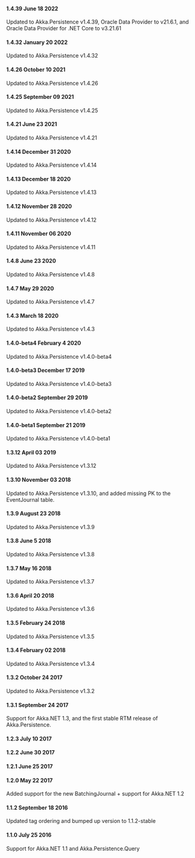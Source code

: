 #### 1.4.39 June 18 2022

Updated to Akka.Persistence v1.4.39, Oracle Data Provider to v21.6.1, and Oracle Data Provider for .NET Core to v3.21.61

#### 1.4.32 January 20 2022

Updated to Akka.Persistence v1.4.32

#### 1.4.26 October 10 2021

Updated to Akka.Persistence v1.4.26

#### 1.4.25 September 09 2021

Updated to Akka.Persistence v1.4.25

#### 1.4.21 June 23 2021

Updated to Akka.Persistence v1.4.21

#### 1.4.14 December 31 2020

Updated to Akka.Persistence v1.4.14

#### 1.4.13 December 18 2020

Updated to Akka.Persistence v1.4.13

#### 1.4.12 November 28 2020

Updated to Akka.Persistence v1.4.12

#### 1.4.11 November 06 2020

Updated to Akka.Persistence v1.4.11

#### 1.4.8 June 23 2020

Updated to Akka.Persistence v1.4.8

#### 1.4.7 May 29 2020

Updated to Akka.Persistence v1.4.7

#### 1.4.3 March 18 2020

Updated to Akka.Persistence v1.4.3

#### 1.4.0-beta4 February 4 2020

Updated to Akka.Persistence v1.4.0-beta4

#### 1.4.0-beta3 December 17 2019

Updated to Akka.Persistence v1.4.0-beta3

#### 1.4.0-beta2 September 29 2019

Updated to Akka.Persistence v1.4.0-beta2

#### 1.4.0-beta1 September 21 2019

Updated to Akka.Persistence v1.4.0-beta1

#### 1.3.12 April 03 2019

Updated to Akka.Persistence v1.3.12

#### 1.3.10 November 03 2018

Updated to Akka.Persistence v1.3.10, and added missing PK to the EventJournal table.

#### 1.3.9 August 23 2018

Updated to Akka.Persistence v1.3.9

#### 1.3.8 June 5 2018

Updated to Akka.Persistence v1.3.8

#### 1.3.7 May 16 2018

Updated to Akka.Persistence v1.3.7

#### 1.3.6 April 20 2018

Updated to Akka.Persistence v1.3.6

#### 1.3.5 February 24 2018

Updated to Akka.Persistence v1.3.5

#### 1.3.4 February 02 2018

Updated to Akka.Persistence v1.3.4

#### 1.3.2 October 24 2017

Updated to Akka.Persistence v1.3.2

#### 1.3.1 September 24 2017
Support for Akka.NET 1.3, and the first stable RTM release of Akka.Persistence.

#### 1.2.3 July 10 2017

#### 1.2.2 June 30 2017

#### 1.2.1 June 25 2017

#### 1.2.0 May 22 2017
Added support for the new BatchingJournal + support for Akka.NET 1.2

#### 1.1.2 September 18 2016
Updated tag ordering and bumped up version to 1.1.2-stable

#### 1.1.0 July 25 2016
Support for Akka.NET 1.1 and Akka.Persistence.Query



 
